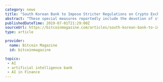 ```yaml
---
category: news
title: "South Korean Bank to Impose Stricter Regulations on Crypto Exchanges"
abstract: "These special measures reportedly include the devotion of staff to analyze account transactions. The bank could also utilize an artificial intelligence monitoring system in the future to detect fraudulent transactions immediately and more accurately."
publishedDateTime: 2019-07-01T21:29:00Z
sourceUrl: https://bitcoinmagazine.com/articles/south-korean-bank-to-impose-stricter-regulations-on-crypto-exchanges
type: article

provider:
  name: Bitcoin Magazine
  id: bitcoinmagazine

topics:
 - AI
 - artificial intelligence bank
 - AI in Finance
---
```

